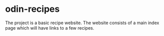# odin-recipes

The project is a basic recipe website. The website consists of a main index page
which will have links to a few recipes. 